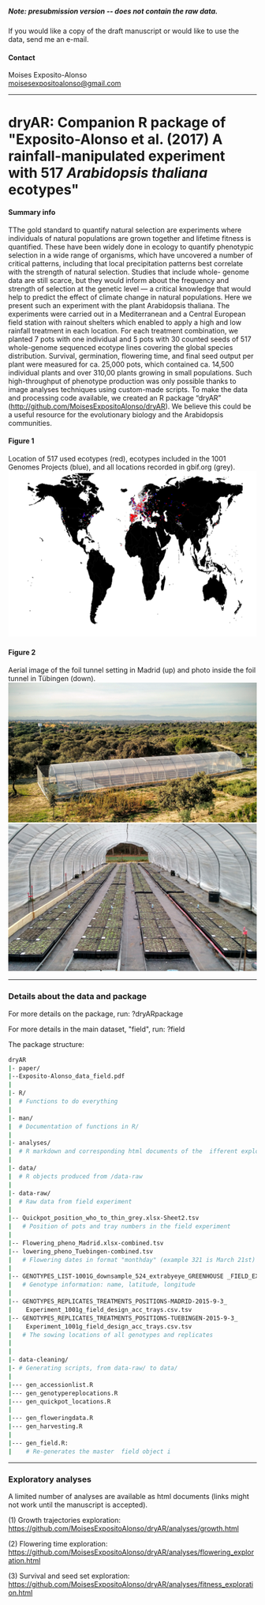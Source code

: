 
##### Note: presubmission version --  does not contain the raw data.

If you would like a copy of the draft manuscript or would like to use the data, send me an e-mail.

#### Contact

Moises Exposito-Alonso     
moisesexpositoalonso@gmail.com      

------


# dryAR: Companion R package of "Exposito-Alonso et al. (2017) A rainfall-manipulated experiment with 517 *Arabidopsis thaliana* ecotypes"


#### Summary info
TThe gold standard to quantify natural selection are experiments where individuals of natural populations are grown together and lifetime fitness is quantified. These have been widely done in ecology to quantify phenotypic selection in a wide range of organisms, which have uncovered a number of critical patterns, including that local precipitation patterns best correlate with the strength of natural selection. Studies that include whole- genome data are still scarce, but they would inform about the frequency and strength of selection at the genetic level — a critical knowledge that would help to predict the effect of climate change in natural populations. Here we present such an experiment with the plant Arabidopsis thaliana. The experiments were carried out in a Mediterranean and a Central European field station with rainout shelters which enabled to apply a high and low rainfall treatment in each location. For each treatment combination, we planted 7 pots with one individual and 5 pots with 30 counted seeds of 517 whole-genome sequenced ecotype lines covering the global species distribution. Survival, germination, flowering time, and final seed output per plant were measured for ca. 25,000 pots, which contained ca. 14,500 individual plants and over 310,00 plants growing in small populations. Such high-throughput of phenotype production was only possible thanks to image analyses techniques using custom-made scripts. To make the data and processing code available, we created an R package “dryAR” (http://github.com/MoisesExpositoAlonso/dryAR). We believe this could be a useful resource for the evolutionary biology and the Arabidopsis communities.


#### Figure 1
Location of 517 used ecotypes (red), ecotypes included in the 1001 Genomes Projects (blue), and all locations recorded in gbif.org (grey).
![alt text](https://github.com/MoisesExpositoAlonso/dryAR/blob/master/Figure_gbif_field_occurrence_map.pdf.png)

#### Figure 2
Aerial image of the foil tunnel setting in Madrid (up) and photo inside the foil tunnel in Tübingen (down).
![alt text](https://github.com/MoisesExpositoAlonso/dryAR/blob/master/IMG_20151113_154250988.jpg)
![alt text](https://github.com/MoisesExpositoAlonso/dryAR/blob/master/IMG_20151121_162359474_HDR.jpg)



------


### Details about the data and package

For more details on the package, run:
?dryARpackage

For more details in the main dataset, "field", run:
?field

The package structure:

``` sh
dryAR
|- paper/
|--Exposito-Alonso_data_field.pdf
|
|- R/
|  # Functions to do everything
|
|- man/
|  # Documentation of functions in R/
|
|- analyses/
|  # R markdown and corresponding html documents of the  ifferent exploratory analyses.
|
|- data/
|  # R objects produced from /data-raw
|
|- data-raw/
|  # Raw data from field experiment
|
|-- Quickpot_position_who_to_thin_grey.xlsx-Sheet2.tsv
|   # Position of pots and tray numbers in the field experiment
|
|-- Flowering_pheno_Madrid.xlsx-combined.tsv
|-- lowering_pheno_Tuebingen-combined.tsv
|   # Flowering dates in format "monthday" (example 321 is March 21st)
|
|-- GENOTYPES_LIST-1001G_downsample_524_extrabyeye_GREENHOUSE _FIELD_EXPERIMENT_FINAL.csv.tsv
|   # Genotype information: name, latitude, longitude
|
|-- GENOTYPES_REPLICATES_TREATMENTS_POSITIONS-MADRID-2015-9-3_
|    Experiment_1001g_field_design_acc_trays.csv.tsv
|-- GENOTYPES_REPLICATES_TREATMENTS_POSITIONS-TUEBINGEN-2015-9-3_
|    Experiment_1001g_field_design_acc_trays.csv.tsv
|   # The sowing locations of all genotypes and replicates
|
|
|- data-cleaning/
|- # Generating scripts, from data-raw/ to data/
|
|--- gen_accessionlist.R
|--- gen_genotypereplocations.R
|--- gen_quickpot_locations.R
|
|--- gen_floweringdata.R
|--- gen_harvesting.R
|
|--- gen_field.R:
|    # Re-generates the master  field object i

```

------


### Exploratory analyses 

A limited number of analyses are available as html documents (links might not work until the manuscript is accepted). 

(1) Growth trajectories exploration:
https://github.com/MoisesExpositoAlonso/dryAR/analyses/growth.html

(2) Flowering time exploration:
https://github.com/MoisesExpositoAlonso/dryAR/analyses/flowering_exploration.html

(3) Survival and seed set exploration:
https://github.com/MoisesExpositoAlonso/dryAR/analyses/fitness_exploration.html

